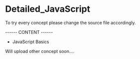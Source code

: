 # Detailed_JavaScript

To try every concept please change the source file accordingly.

------ CONTENT ------
* JavaScript Basics

Will upload other concept soon....
